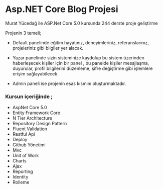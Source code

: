 # Asp.NET Core Blog Projesi

Murat Yücedağ ile ASP.Net Core 5.0 kursunda 244 derste proje geliştirme

Projenin 3 temeli;

- Default panelinde eğitim hayatınız, deneyimleriniz, referanslarınız, projeleriniz gibi bilgiler yer alacak.

- Yazar panelinde sizin sisteminize kaydolup bu sistem üzerinden haberleşecek kişiler için bir panel , bu panelde kişiler mesajlaşma, duyurular, profil bilgilerini düzenleme, şifre değiştirme gibi işlemlere erişim sağlayabilecek.

- Admin paneli ise projenin esas kısmını oluşturmaktadır.


### Kursun içeriğinde ;

- AspNet Core 5.0
- Entity Framework Core
- N Tier Architecture
- Repository Design Pattern
- Fluent Validation
- Restful Api
- Deploy
- Github Yönetimi
- Mvc
- Unit of Work
- Charts
- Ajax
- Reporting
- Identity
- Rolleme
